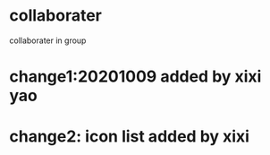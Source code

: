 # collaborater
collaborater in group
# change1:20201009 added by xixi yao 
# change2: icon list added by xixi
